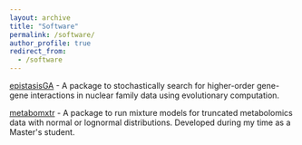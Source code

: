 ```yaml
---
layout: archive
title: "Software"
permalink: /software/
author_profile: true
redirect_from:
  - /software
---
```


[epistasisGA](http://www.bioconductor.org/packages/release/bioc/html/epistasisGA.html) - A package to stochastically search for higher-order gene-gene interactions in nuclear family data using evolutionary computation. 

[metabomxtr](https://bioconductor.org/packages/release/bioc/html/metabomxtr.html) - A package to run mixture models for truncated metabolomics data with normal or lognormal distributions. Developed during my time as a Master's student. 
